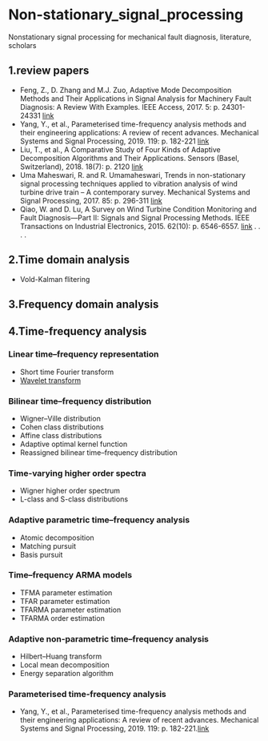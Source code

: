 # Non-stationary_signal_processing
Nonstationary signal processing for mechanical fault diagnosis, literature, scholars

## 1.review papers
- Feng, Z., D. Zhang and M.J. Zuo, Adaptive Mode Decomposition Methods and Their Applications in Signal Analysis for Machinery Fault Diagnosis: A Review With Examples. IEEE Access, 2017. 5: p. 24301-24331 [link](https://ieeexplore.ieee.org/document/8082757) 
- Yang, Y., et al., Parameterised time-frequency analysis methods and their engineering applications: A review of recent advances. Mechanical Systems and Signal Processing, 2019. 119: p. 182-221 [link](https://doi.org/10.1016/j.ymssp.2018.07.039)
- Liu, T., et al., A Comparative Study of Four Kinds of Adaptive Decomposition Algorithms and Their Applications. Sensors (Basel, Switzerland), 2018. 18(7): p. 2120 [link](https://doi.org/10.3390/s18072120)
- Uma Maheswari, R. and R. Umamaheswari, Trends in non-stationary signal processing techniques applied to vibration analysis of wind turbine drive train – A contemporary survey. Mechanical Systems and Signal Processing, 2017. 85: p. 296-311 [link](https://doi.org/10.1016/j.ymssp.2016.07.046)
- Qiao, W. and D. Lu, A Survey on Wind Turbine Condition Monitoring and Fault Diagnosis—Part II: Signals and Signal Processing Methods. IEEE Transactions on Industrial Electronics, 2015. 62(10): p. 6546-6557. [link](https://10.1109/TIE.2015.2422394)
.
.
.
.
## 2.Time domain analysis
- Vold-Kalman flitering
## 3.Frequency domain analysis

## 4.Time-frequency analysis 
### Linear time–frequency representation
- Short time Fourier transform
- [Wavelet transform](./doc/wavelet.md)
### Bilinear time–frequency distribution
- Wigner–Ville distribution
- Cohen class distributions
- Affine class distributions
- Adaptive optimal kernel function
- Reassigned bilinear time–frequency distribution
### Time-varying higher order spectra
- Wigner higher order spectrum
- L-class and S-class distributions
### Adaptive parametric time–frequency analysis
- Atomic decomposition
- Matching pursuit
- Basis pursuit
### Time–frequency ARMA models
- TFMA parameter estimation
- TFAR parameter estimation
- TFARMA parameter estimation
- TFARMA order estimation
### Adaptive non-parametric time–frequency analysis
- Hilbert–Huang transform
- Local mean decomposition
- Energy separation algorithm
###  Parameterised time-frequency analysis
- Yang, Y., et al., Parameterised time-frequency analysis methods and their engineering applications: A review of recent advances. Mechanical Systems and Signal Processing, 2019. 119: p. 182-221.[link](https://www.sciencedirect.com/science/article/pii/S088832701830445X)
